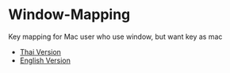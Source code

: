 # Window-Mapping
Key mapping for Mac user who use window, but want key as mac

- [Thai Version](README_TH.md)
- [English Version](README_EN.md)
